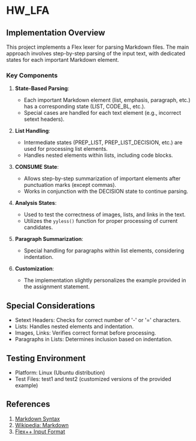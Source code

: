 # HW_LFA

## Implementation Overview

This project implements a Flex lexer for parsing Markdown files. The main approach involves step-by-step parsing of the input text, with dedicated states for each important Markdown element.

### Key Components

1. **State-Based Parsing**:
   - Each important Markdown element (list, emphasis, paragraph, etc.) has a corresponding state (LIST, CODE_BL, etc.).
   - Special cases are handled for each text element (e.g., incorrect setext headers).

2. **List Handling**:
   - Intermediate states (PREP_LIST, PREP_LIST_DECISION, etc.) are used for processing list elements.
   - Handles nested elements within lists, including code blocks.

3. **CONSUME State**:
   - Allows step-by-step summarization of important elements after punctuation marks (except commas).
   - Works in conjunction with the DECISION state to continue parsing.

4. **Analysis States**:
   - Used to test the correctness of images, lists, and links in the text.
   - Utilizes the `yyless()` function for proper processing of current candidates.

5. **Paragraph Summarization**:
   - Special handling for paragraphs within list elements, considering indentation.

6. **Customization**:
   - The implementation slightly personalizes the example provided in the assignment statement.

## Special Considerations

- Setext Headers: Checks for correct number of '-' or '=' characters.
- Lists: Handles nested elements and indentation.
- Images, Links: Verifies correct format before processing.
- Paragraphs in Lists: Determines inclusion based on indentation.

## Testing Environment

- Platform: Linux (Ubuntu distribution)
- Test Files: test1 and test2 (customized versions of the provided example)

## References

1. [Markdown Syntax](https://daringfireball.net/projects/markdown/syntax)
2. [Wikipedia: Markdown](https://en.wikipedia.org/wiki/Markdown)
3. [Flex++ Input Format](https://manpages.debian.org/testing/flexc++/flexc++input.7.en.html)
